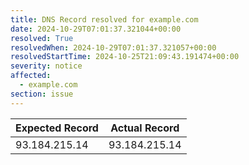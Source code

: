 ```yaml
---
title: DNS Record resolved for example.com
date: 2024-10-29T07:01:37.321044+00:00
resolved: True
resolvedWhen: 2024-10-29T07:01:37.321057+00:00
resolvedStartTime: 2024-10-25T21:09:43.191474+00:00
severity: notice
affected:
  - example.com
section: issue
---
```


| Expected Record  | Actual Record  |
|------------------|----------------|
| 93.184.215.14 | 93.184.215.14 |
